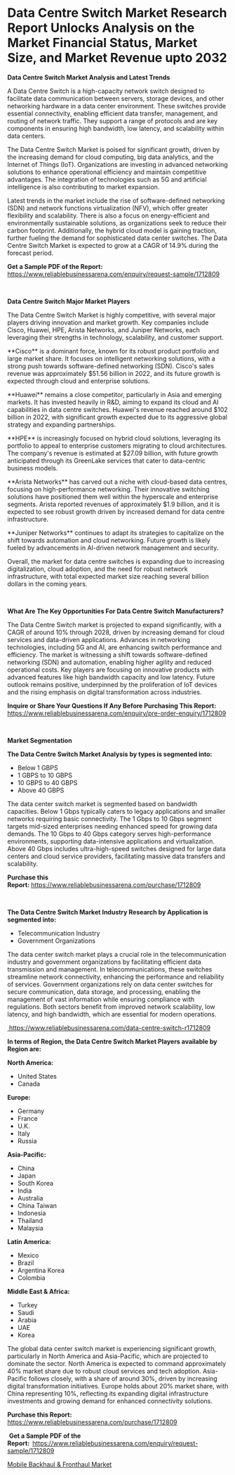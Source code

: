 <p><h1>Data Centre Switch Market Research Report Unlocks Analysis on the Market Financial Status, Market Size, and Market Revenue upto 2032</h1></p><p><strong>Data Centre Switch Market Analysis and Latest Trends</strong></p>
<p><p>A Data Centre Switch is a high-capacity network switch designed to facilitate data communication between servers, storage devices, and other networking hardware in a data center environment. These switches provide essential connectivity, enabling efficient data transfer, management, and routing of network traffic. They support a range of protocols and are key components in ensuring high bandwidth, low latency, and scalability within data centers.</p><p>The Data Centre Switch Market is poised for significant growth, driven by the increasing demand for cloud computing, big data analytics, and the Internet of Things (IoT). Organizations are investing in advanced networking solutions to enhance operational efficiency and maintain competitive advantages. The integration of technologies such as 5G and artificial intelligence is also contributing to market expansion.</p><p>Latest trends in the market include the rise of software-defined networking (SDN) and network functions virtualization (NFV), which offer greater flexibility and scalability. There is also a focus on energy-efficient and environmentally sustainable solutions, as organizations seek to reduce their carbon footprint. Additionally, the hybrid cloud model is gaining traction, further fueling the demand for sophisticated data center switches. The Data Centre Switch Market is expected to grow at a CAGR of 14.9% during the forecast period.</p></p>
<p><strong>Get a Sample PDF of the Report:&nbsp;</strong> <a href="https://www.reliablebusinessarena.com/enquiry/request-sample/1712809?utm_campaign=2639&utm_medium=2&utm_source=Github&utm_content=ia&utm_term=28032025&utm_id=data-centre-switch">https://www.reliablebusinessarena.com/enquiry/request-sample/1712809</a></p>
<p>&nbsp;</p>
<p><strong>Data Centre Switch Major Market Players</strong></p>
<p><p>The Data Centre Switch Market is highly competitive, with several major players driving innovation and market growth. Key companies include Cisco, Huawei, HPE, Arista Networks, and Juniper Networks, each leveraging their strengths in technology, scalability, and customer support.</p><p>**Cisco** is a dominant force, known for its robust product portfolio and large market share. It focuses on intelligent networking solutions, with a strong push towards software-defined networking (SDN). Cisco's sales revenue was approximately $51.56 billion in 2022, and its future growth is expected through cloud and enterprise solutions.</p><p>**Huawei** remains a close competitor, particularly in Asia and emerging markets. It has invested heavily in R&D, aiming to expand its cloud and AI capabilities in data centre switches. Huawei's revenue reached around $102 billion in 2022, with significant growth expected due to its aggressive global strategy and expanding partnerships.</p><p>**HPE** is increasingly focused on hybrid cloud solutions, leveraging its portfolio to appeal to enterprise customers migrating to cloud architectures. The company's revenue is estimated at $27.09 billion, with future growth anticipated through its GreenLake services that cater to data-centric business models.</p><p>**Arista Networks** has carved out a niche with cloud-based data centres, focusing on high-performance networking. Their innovative switching solutions have positioned them well within the hyperscale and enterprise segments. Arista reported revenues of approximately $1.9 billion, and it is expected to see robust growth driven by increased demand for data centre infrastructure.</p><p>**Juniper Networks** continues to adapt its strategies to capitalize on the shift towards automation and cloud networking. Future growth is likely fueled by advancements in AI-driven network management and security.</p><p>Overall, the market for data centre switches is expanding due to increasing digitalization, cloud adoption, and the need for robust network infrastructure, with total expected market size reaching several billion dollars in the coming years.</p></p>
<p>&nbsp;</p>
<p><strong>What Are The Key Opportunities For Data Centre Switch Manufacturers?</strong></p>
<p><p>The Data Centre Switch market is projected to expand significantly, with a CAGR of around 10% through 2028, driven by increasing demand for cloud services and data-driven applications. Advances in networking technologies, including 5G and AI, are enhancing switch performance and efficiency. The market is witnessing a shift towards software-defined networking (SDN) and automation, enabling higher agility and reduced operational costs. Key players are focusing on innovative products with advanced features like high bandwidth capacity and low latency. Future outlook remains positive, underpinned by the proliferation of IoT devices and the rising emphasis on digital transformation across industries.</p></p>
<p><strong>Inquire or Share Your Questions If Any Before Purchasing This Report:</strong> <a href="https://www.reliablebusinessarena.com/enquiry/pre-order-enquiry/1712809?utm_campaign=2639&utm_medium=2&utm_source=Github&utm_content=ia&utm_term=28032025&utm_id=data-centre-switch">https://www.reliablebusinessarena.com/enquiry/pre-order-enquiry/1712809</a></p>
<p>&nbsp;</p>
<p><strong>Market Segmentation</strong></p>
<p><strong>The Data Centre Switch Market Analysis by types is segmented into:</strong></p>
<p><ul><li>Below 1 GBPS</li><li>1 GBPS to 10 GBPS</li><li>10 GBPS to 40 GBPS</li><li>Above 40 GBPS</li></ul></p>
<p><p>The data center switch market is segmented based on bandwidth capacities. Below 1 Gbps typically caters to legacy applications and smaller networks requiring basic connectivity. The 1 Gbps to 10 Gbps segment targets mid-sized enterprises needing enhanced speed for growing data demands. The 10 Gbps to 40 Gbps category serves high-performance environments, supporting data-intensive applications and virtualization. Above 40 Gbps includes ultra-high-speed switches designed for large data centers and cloud service providers, facilitating massive data transfers and scalability.</p></p>
<p><strong>Purchase this Report:&nbsp;</strong><a href="https://www.reliablebusinessarena.com/purchase/1712809?utm_campaign=2639&utm_medium=2&utm_source=Github&utm_content=ia&utm_term=28032025&utm_id=data-centre-switch">https://www.reliablebusinessarena.com/purchase/1712809</a></p>
<p>&nbsp;</p>
<p><strong>The Data Centre Switch Market Industry Research by Application is segmented into:</strong></p>
<p><ul><li>Telecommunication Industry</li><li>Government Organizations</li></ul></p>
<p><p>The data center switch market plays a crucial role in the telecommunication industry and government organizations by facilitating efficient data transmission and management. In telecommunications, these switches streamline network connectivity, enhancing the performance and reliability of services. Government organizations rely on data center switches for secure communication, data storage, and processing, enabling the management of vast information while ensuring compliance with regulations. Both sectors benefit from improved network scalability, low latency, and high bandwidth, which are essential for modern operations.</p></p>
<p><a href="https://www.reliablebusinessarena.com/data-centre-switch-r1712809?utm_campaign=2639&utm_medium=2&utm_source=Github&utm_content=ia&utm_term=28032025&utm_id=data-centre-switch">&nbsp;https://www.reliablebusinessarena.com/data-centre-switch-r1712809</a></p>
<p><strong>In terms of Region, the Data Centre Switch Market Players available by Region are:</strong></p>
<p>
    <p> <strong> North America: </strong>
        <ul>
            <li>United States</li>
            <li>Canada</li>
        </ul>
        </p> 
    <p> <strong> Europe: </strong>
        <ul>
            <li>Germany</li>
            <li>France</li>
            <li>U.K.</li>
            <li>Italy</li>
            <li>Russia</li>
        </ul>
        </p> 
    <p> <strong> Asia-Pacific: </strong>
        <ul>
            <li>China</li>
            <li>Japan</li>
            <li>South Korea</li>
            <li>India</li>
            <li>Australia</li>
            <li>China Taiwan</li>
            <li>Indonesia</li>
            <li>Thailand</li>
            <li>Malaysia</li>
        </ul>
        </p> 
    <p> <strong> Latin America: </strong>
        <ul>
            <li>Mexico</li>
            <li>Brazil</li>
            <li>Argentina Korea</li>
            <li>Colombia</li>
        </ul>
        </p> 
    <p> <strong> Middle East & Africa: </strong>
        <ul>
            <li>Turkey</li>
            <li>Saudi</li>
            <li>Arabia</li>
            <li>UAE</li>
            <li>Korea</li>
        </ul>
    </p>
    </p>
<p><p>The global data center switch market is experiencing significant growth, particularly in North America and Asia-Pacific, which are projected to dominate the sector. North America is expected to command approximately 40% market share due to robust cloud services and tech adoption. Asia-Pacific follows closely, with a share of around 30%, driven by increasing digital transformation initiatives. Europe holds about 20% market share, with China representing 10%, reflecting its expanding digital infrastructure investments and growing demand for enhanced connectivity solutions.</p></p>
<p><strong>Purchase this Report: </strong><a href="https://www.reliablebusinessarena.com/purchase/1712809?utm_campaign=2639&utm_medium=2&utm_source=Github&utm_content=ia&utm_term=28032025&utm_id=data-centre-switch">https://www.reliablebusinessarena.com/purchase/1712809</a></p>
<p>&nbsp;<strong>Get a Sample PDF of the Report:&nbsp;&nbsp;</strong><a href="https://www.reliablebusinessarena.com/enquiry/request-sample/1712809?utm_campaign=2639&utm_medium=2&utm_source=Github&utm_content=ia&utm_term=28032025&utm_id=data-centre-switch">https://www.reliablebusinessarena.com/enquiry/request-sample/1712809</a></p>
<p><strong></strong></p>
<p><p><a href="https://github.com/hartsockdonnette82/Market-Research-Report-List-1/blob/main/mobile-backhaul-fronthaul-market.md?utm_campaign=2639&utm_medium=2&utm_source=Github&utm_content=ia&utm_term=28032025&utm_id=data-centre-switch">Mobile Backhaul & Fronthaul Market</a></p></p>